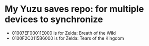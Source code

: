 # My Yuzu saves repo: for multiple devices to synchronize

- 01007EF00011E000 is for Zelda: Breath of the Wild
- 0100F2C0115B6000 is for Zelda: Tears of the Kingdom
